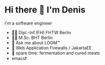 # Hi there 👋 I'm Denis

I'm a software engineer

- 👨‍🎓 Dipl.-Inf.(FH) FHTW Berlin
- 👨‍🎓 M.Sc. BHT Berlin
- 💬 Ask me about LOOM™
- 🔭 Web Application Firewalls / JakartaEE
- 🌱 spare time: fermentation and cured meats
- emacs❗

<!--<img src="https://raw.githubusercontent.com/devtty/devtty/main/scr3.png">-->


<!--
**devtty/devtty** is a ✨ _special_ ✨ repository because its `README.md` (this file) appears on your GitHub profile.

Here are some ideas to get you started:

- 
-  I’m currently learning ...
- 👯 I’m looking to collaborate on ...
- 🤔 I’m looking for help with ...

- 📫 How to reach me: ...
- 😄 Pronouns: ...
-  ...
-->
